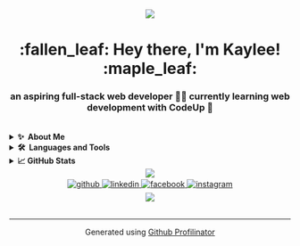 <div align="center">
<img src="https://media.giphy.com/media/1yld7nW3oQ2IyRubUm/giphy.gif" align="center" style="width: 80%" />
</div>  

<h1 align="center"></a>:fallen_leaf: Hey there, I'm Kaylee!  :maple_leaf: </h1>

### <div align="center">an aspiring full-stack web developer 👩‍💻 currently learning web development with CodeUp 🚀</div>  
<br>
  
<details>
  <summary><b>✨&nbsp;&nbsp;About&nbsp;Me</b></summary>

  <br/>

- 🌎 Living in Dallas, TX  
  

- 🌱 I’m currently learning JavaScript, HTML, and CSS  
  

- 💬 Ask me about travel, video games, or D&D   
  

- 🍍 Fun fact: I love pineapple pizza (and I'll die on this hill)  
<br>
</details>

<details>
  <summary><b>🛠️&nbsp;&nbsp;Languages&nbsp;and&nbsp;Tools</b></summary>
  <br/>
  <p align="center"> <a href="https://developer.mozilla.org/en-US/docs/Web/JavaScript" target="_blank" rel="noreferrer"> <img src="https://raw.githubusercontent.com/devicons/devicon/master/icons/javascript/javascript-original.svg" alt="javascript" width="80" height="80"/> </a> <a href="https://www.mysql.com/" target="_blank" rel="noreferrer"> <a href="https://www.w3schools.com/css/" target="_blank" rel="noreferrer"> <img src="https://raw.githubusercontent.com/devicons/devicon/master/icons/css3/css3-original-wordmark.svg" alt="css3" width="80" height="80"/> </a> <a href="https://www.w3.org/html/" target="_blank" rel="noreferrer"> <img src="https://raw.githubusercontent.com/devicons/devicon/master/icons/html5/html5-original-wordmark.svg" alt="html5" width="80" height="80"/> </a> <a href="https://www.adobe.com/in/products/illustrator.html" target="_blank" rel="noreferrer"> <img src="https://www.vectorlogo.zone/logos/adobe_illustrator/adobe_illustrator-icon.svg" alt="illustrator" width="40" height="40"/> </a> <a href="https://www.java.com" target="_blank" rel="noreferrer"> <img src="https://raw.githubusercontent.com/devicons/devicon/master/icons/java/java-original.svg" alt="java" width="80" height="80"/> </a> <a href="https://spring.io/" target="_blank" rel="noreferrer"> <img src="https://www.vectorlogo.zone/logos/springio/springio-icon.svg" alt="spring" width="80" height="80"/> <img src="https://raw.githubusercontent.com/devicons/devicon/master/icons/mysql/mysql-original-wordmark.svg" alt="mysql" width="80" height="80"/> </a> <a href="https://www.photoshop.com/en" target="_blank" rel="noreferrer"> <img src="https://raw.githubusercontent.com/devicons/devicon/master/icons/photoshop/photoshop-line.svg" alt="photoshop" width="80" height="80"/> </a> </a> </p>  <br>
  
 <div align="left"><p><b>
</b></p></div>
</details>  

<details>
<summary><b>📈 GitHub Stats</b></summary><br>
<div align="center"><img src="https://github-readme-stats.vercel.app/api?username=kayleechristine&show_icons=true&count_private=true&hide_border=true" align="center" style="width: 70%" /></div>  
</details>

<div align="center"><img src="https://spotify-github-profile.vercel.app/api/view?uid=1249258769&cover_image=true&theme=default&show_offline=false" style="width: 25%" /></div>  

<div align="center">
<a href="https://github.com/kayleechristine" target="_blank">
<img src=https://img.shields.io/badge/github-%2324292e.svg?&style=for-the-badge&logo=github&logoColor=white alt=github style="margin-bottom: 5px;" />
</a>
<a href="https://linkedin.com/in/kaylee-morris-5b8414236" target="_blank">
<img src=https://img.shields.io/badge/linkedin-%231E77B5.svg?&style=for-the-badge&logo=linkedin&logoColor=white alt=linkedin style="margin-bottom: 5px;" />
</a>
<a href="https://www.facebook.com/kayleechristinemorris" target="_blank">
<img src=https://img.shields.io/badge/facebook-%232E87FB.svg?&style=for-the-badge&logo=facebook&logoColor=white alt=facebook style="margin-bottom: 5px;" />
</a>
<a href="https://instagram.com/kaylee.christine" target="_blank">
<img src=https://img.shields.io/badge/instagram-%23000000.svg?&style=for-the-badge&logo=instagram&logoColor=white alt=instagram style="margin-bottom: 5px;" />
</a>  
</div>  

<div align="center">
<img src="https://komarev.com/ghpvc/?username=kayleechristine&&style=flat-square" align="center" />
</div>  

<div align="center"></div>
<br />

----
<div align="center">Generated using <a href="https://profilinator.rishav.dev/" target="_blank">Github Profilinator</a></div>

